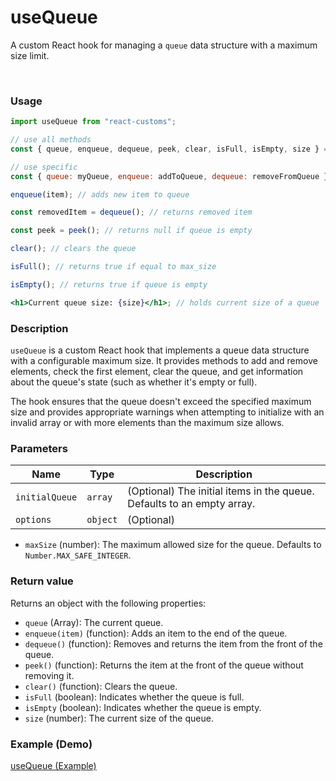 # useQueue

A custom React hook for managing a `queue` data structure with a maximum size limit.

<br>

### Usage

```jsx
import useQueue from "react-customs";

// use all methods
const { queue, enqueue, dequeue, peek, clear, isFull, isEmpty, size } = useQueue([], { maxSize: 10 });

// use specific
const { queue: myQueue, enqueue: addToQueue, dequeue: removeFromQueue } = useQueue([]);

enqueue(item); // adds new item to queue

const removedItem = dequeue(); // returns removed item

const peek = peek(); // returns null if queue is empty

clear(); // clears the queue

isFull(); // returns true if equal to max_size

isEmpty(); // returns true if queue is empty

<h1>Current queue size: {size}</h1>; // holds current size of a queue
```

### Description

`useQueue` is a custom React hook that implements a queue data structure with a configurable maximum size. It provides methods to add and remove elements, check the first element, clear the queue, and get information about the queue's state (such as whether it's empty or full).

The hook ensures that the queue doesn't exceed the specified maximum size and provides appropriate warnings when attempting to initialize with an invalid array or with more elements than the maximum size allows.

### Parameters

| Name           | Type     | Description                                                            |
| -------------- | -------- | ---------------------------------------------------------------------- |
| `initialQueue` | `array`  | (Optional) The initial items in the queue. Defaults to an empty array. |
| `options`      | `object` | (Optional)                                                             |

- `maxSize` (number): The maximum allowed size for the queue. Defaults to `Number.MAX_SAFE_INTEGER`.

### Return value

Returns an object with the following properties:

- `queue` (Array): The current queue.
- `enqueue(item)` (function): Adds an item to the end of the queue.
- `dequeue()` (function): Removes and returns the item from the front of the queue.
- `peek()` (function): Returns the item at the front of the queue without removing it.
- `clear()` (function): Clears the queue.
- `isFull` (boolean): Indicates whether the queue is full.
- `isEmpty` (boolean): Indicates whether the queue is empty.
- `size` (number): The current size of the queue.

### Example (Demo)

<a href="https://stackblitz.com/edit/vitejs-vite-pqwcbb-qyrfdf?file=src%2FApp.jsx" target="_blank">useQueue (Example)</a>
